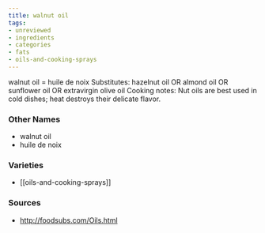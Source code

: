 ```yaml
---
title: walnut oil
tags:
- unreviewed
- ingredients
- categories
- fats
- oils-and-cooking-sprays
---
```

walnut oil = huile de noix Substitutes: hazelnut oil OR almond oil OR sunflower oil OR extravirgin olive oil Cooking notes: Nut oils are best used in cold dishes; heat destroys their delicate flavor.

### Other Names

* walnut oil
* huile de noix

### Varieties

* [[oils-and-cooking-sprays]]

### Sources
* http://foodsubs.com/Oils.html
